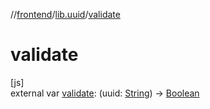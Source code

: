 //[frontend](../../index.md)/[lib.uuid](index.md)/[validate](validate.md)

# validate

[js]\
external var [validate](validate.md): (uuid: [String](https://kotlinlang.org/api/latest/jvm/stdlib/kotlin/-string/index.html)) -&gt; [Boolean](https://kotlinlang.org/api/latest/jvm/stdlib/kotlin/-boolean/index.html)
